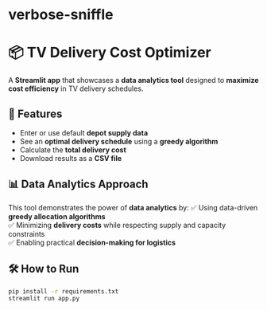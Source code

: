 # verbose-sniffle
# 📦 TV Delivery Cost Optimizer

A **Streamlit app** that showcases a **data analytics tool** designed to **maximize cost efficiency** in TV delivery schedules.

## 🚀 Features
- Enter or use default **depot supply data**
- See an **optimal delivery schedule** using a **greedy algorithm**
- Calculate the **total delivery cost**
- Download results as a **CSV file**

## 📊 Data Analytics Approach
This tool demonstrates the power of **data analytics** by:
✅ Using data-driven **greedy allocation algorithms**  
✅ Minimizing **delivery costs** while respecting supply and capacity constraints  
✅ Enabling practical **decision-making for logistics**  

## 🛠️ How to Run
```bash
pip install -r requirements.txt
streamlit run app.py
